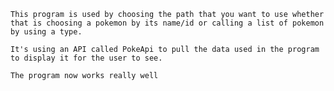 
	This program is used by choosing the path that you want to use whether that is choosing a pokemon by its name/id or calling a list of pokemon by using a type.
	
	It's using an API called PokeApi to pull the data used in the program to display it for the user to see.
	
	The program now works really well